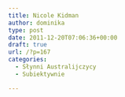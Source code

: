 ```yaml
---
title: Nicole Kidman
author: dominika
type: post
date: 2011-12-20T07:06:36+00:00
draft: true
url: /?p=167
categories:
  - Słynni Australijczycy
  - Subiektywnie

---
```

